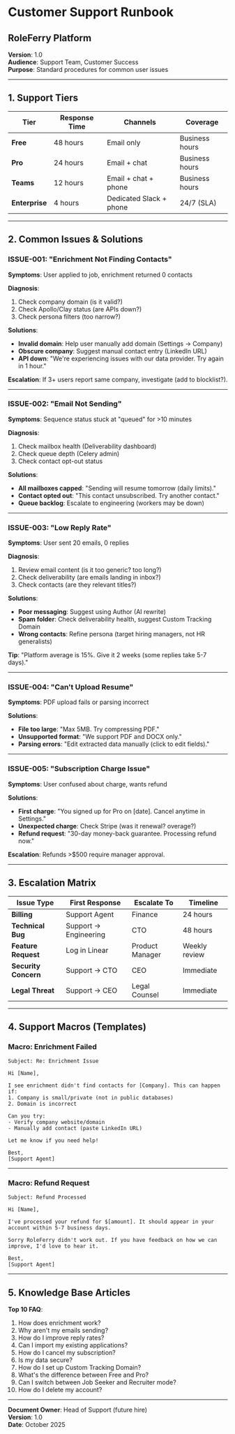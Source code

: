 # Customer Support Runbook
## RoleFerry Platform

**Version**: 1.0  
**Audience**: Support Team, Customer Success  
**Purpose**: Standard procedures for common user issues

---

## 1. Support Tiers

| Tier | Response Time | Channels | Coverage |
|------|---------------|----------|----------|
| **Free** | 48 hours | Email only | Business hours |
| **Pro** | 24 hours | Email + chat | Business hours |
| **Teams** | 12 hours | Email + chat + phone | Business hours |
| **Enterprise** | 4 hours | Dedicated Slack + phone | 24/7 (SLA) |

---

## 2. Common Issues & Solutions

### ISSUE-001: "Enrichment Not Finding Contacts"

**Symptoms**: User applied to job, enrichment returned 0 contacts

**Diagnosis**:
1. Check company domain (is it valid?)
2. Check Apollo/Clay status (are APIs down?)
3. Check persona filters (too narrow?)

**Solutions**:
- **Invalid domain**: Help user manually add domain (Settings → Company)
- **Obscure company**: Suggest manual contact entry (LinkedIn URL)
- **API down**: "We're experiencing issues with our data provider. Try again in 1 hour."

**Escalation**: If 3+ users report same company, investigate (add to blocklist?).

---

### ISSUE-002: "Email Not Sending"

**Symptoms**: Sequence status stuck at "queued" for >10 minutes

**Diagnosis**:
1. Check mailbox health (Deliverability dashboard)
2. Check queue depth (Celery admin)
3. Check contact opt-out status

**Solutions**:
- **All mailboxes capped**: "Sending will resume tomorrow (daily limits)."
- **Contact opted out**: "This contact unsubscribed. Try another contact."
- **Queue backlog**: Escalate to engineering (workers may be down)

---

### ISSUE-003: "Low Reply Rate"

**Symptoms**: User sent 20 emails, 0 replies

**Diagnosis**:
1. Review email content (is it too generic? too long?)
2. Check deliverability (are emails landing in inbox?)
3. Check contacts (are they relevant titles?)

**Solutions**:
- **Poor messaging**: Suggest using Author (AI rewrite)
- **Spam folder**: Check deliverability health, suggest Custom Tracking Domain
- **Wrong contacts**: Refine persona (target hiring managers, not HR generalists)

**Tip**: "Platform average is 15%. Give it 2 weeks (some replies take 5-7 days)."

---

### ISSUE-004: "Can't Upload Resume"

**Symptoms**: PDF upload fails or parsing incorrect

**Solutions**:
- **File too large**: "Max 5MB. Try compressing PDF."
- **Unsupported format**: "We support PDF and DOCX only."
- **Parsing errors**: "Edit extracted data manually (click to edit fields)."

---

### ISSUE-005: "Subscription Charge Issue"

**Symptoms**: User confused about charge, wants refund

**Solutions**:
- **First charge**: "You signed up for Pro on [date]. Cancel anytime in Settings."
- **Unexpected charge**: Check Stripe (was it renewal? overage?)
- **Refund request**: "30-day money-back guarantee. Processing refund now."

**Escalation**: Refunds >$500 require manager approval.

---

## 3. Escalation Matrix

| Issue Type | First Response | Escalate To | Timeline |
|------------|----------------|-------------|----------|
| **Billing** | Support Agent | Finance | 24 hours |
| **Technical Bug** | Support → Engineering | CTO | 48 hours |
| **Feature Request** | Log in Linear | Product Manager | Weekly review |
| **Security Concern** | Support → CTO | CEO | Immediate |
| **Legal Threat** | Support → CEO | Legal Counsel | Immediate |

---

## 4. Support Macros (Templates)

### Macro: Enrichment Failed
```
Subject: Re: Enrichment Issue

Hi [Name],

I see enrichment didn't find contacts for [Company]. This can happen if:
1. Company is small/private (not in public databases)
2. Domain is incorrect

Can you try:
- Verify company website/domain
- Manually add contact (paste LinkedIn URL)

Let me know if you need help!

Best,
[Support Agent]
```

---

### Macro: Refund Request
```
Subject: Refund Processed

Hi [Name],

I've processed your refund for $[amount]. It should appear in your account within 5-7 business days.

Sorry RoleFerry didn't work out. If you have feedback on how we can improve, I'd love to hear it.

Best,
[Support Agent]
```

---

## 5. Knowledge Base Articles

**Top 10 FAQ**:
1. How does enrichment work?
2. Why aren't my emails sending?
3. How do I improve reply rates?
4. Can I import my existing applications?
5. How do I cancel my subscription?
6. Is my data secure?
7. How do I set up Custom Tracking Domain?
8. What's the difference between Free and Pro?
9. Can I switch between Job Seeker and Recruiter mode?
10. How do I delete my account?

---

**Document Owner**: Head of Support (future hire)  
**Version**: 1.0  
**Date**: October 2025

